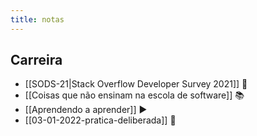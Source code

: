 ```yaml
---
title: notas
---
```


## Carreira
- [[SODS-21|Stack Overflow Developer Survey 2021]] 🔗
- [[Coisas que não ensinam na escola de software]] 📚
- [[Aprendendo a aprender]] ▶️
- [[03-01-2022-pratica-deliberada]] 🔗